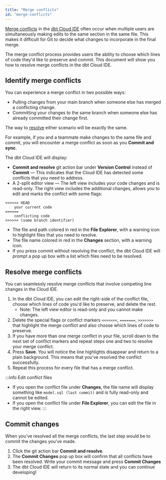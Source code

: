 ```yaml
---
title: "Merge conflicts"
id: "merge-conflicts"
---
```


[Merge conflicts](https://docs.github.com/en/pull-requests/collaborating-with-pull-requests/addressing-merge-conflicts/about-merge-conflicts) in the [dbt Cloud IDE](/docs/get-started/develop-in-the-cloud) often occur when multiple users are simultaneously making edits to the same section in the same file. This makes it difficult for Git to decide what changes to incorporate in the final merge.  

The merge conflict process provides users the ability to choose which lines of code they'd like to preserve and commit.  This document will show you how to resolve merge conflicts in the dbt Cloud IDE.

## Identify merge conflicts

You can experience a merge conflict in two possible ways:

- Pulling changes from your main branch when someone else has merged a conflicting change.
- Committing your changes to the same branch when someone else has already committed their change first.

The way to [resolve](#resolve-merge-conflicts) either scenario will be exactly the same. 

For example, if you and a teammate make changes to the same file and commit, you will encounter a merge conflict as soon as you **Commit and sync**. 

The dbt Cloud IDE will display:

- **Commit and resolve** git action bar under **Version Control**  instead of **Commit** &mdash; This indicates that the Cloud IDE has detected some conflicts that you need to address.
- A 2-split editor view &mdash; The left view includes your code changes and is read-only. The right view includes the additional changes, allows you to edit and marks the conflict with some flags:

```
<<<<<< HEAD
    your current code
======
    conflicting code
>>>>>> (some branch identifier)
```
- The file and path colored in red in the **File Explorer**, with a warning icon to highlight files that you need to resolve.
- The file name colored in red in the **Changes** section, with a warning icon.
- If you press commit without resolving the conflict, the dbt Cloud IDE will prompt a pop up box with a list which files need to be resolved.

<Lightbox src="/img/docs/dbt-cloud/cloud-ide/merge-conflict.jpg" title="Conflicting section that needs resolution will be highlighted"/>

<Lightbox src="/img/docs/dbt-cloud/cloud-ide/commit-without-resolve.jpg" title="Pop up box when you commit without resolving the conflict"/>


## Resolve merge conflicts
You can seamlessly resolve merge conflicts that involve competing line changes in the Cloud IDE.

1. In the dbt Cloud IDE, you can edit the right-side of the conflict file, choose which lines of code you'd like to preserve, and delete the rest. 
    * Note: The left view editor is read-only and you cannot make changes.
3. Delete the special flags or conflict markers `<<<<<<<`, `=======`, `>>>>>>>` that highlight the merge conflict and also choose which lines of code to preserve.
4. If you have more than one merge conflict in your file, scroll down to the next set of conflict markers and repeat steps one and two to resolve your merge conflict.
5. Press **Save**. You will notice the line highlights disappear and return to a plain background. This means that you've resolved the conflict successfully.
6. Repeat this process for every file that has a merge conflict.


<Lightbox src="/img/docs/dbt-cloud/cloud-ide/resolve-conflict.jpg" title="Choosing lines of code to preserve"/>

:::info Edit conflict files
- If you open the conflict file under **Changes**, the file name will display something like `model.sql (last commit)` and is fully read-only and cannot be edited. <br />
- If you open the conflict file under **File Explorer**, you can edit the file in the right view.
:::

## Commit changes

When you've resolved all the merge conflicts, the last step would be to commit the changes you've made.

1. Click the git action bar **Commit and resolve**. 
2. The **Commit Changes** pop up box will confirm that all conflicts have been resolved. Write  your commit message and press **Commit Changes**
3. The dbt Cloud IDE will return to its normal state and you can continue developing! 


<Lightbox src="/img/docs/dbt-cloud/cloud-ide/commit-resolve.jpg" title="Conflict has been resolved"/>

<Lightbox src="/img/docs/dbt-cloud/cloud-ide/commit-changes.jpg" title="Commit Changes pop up box to commit your changes"/>
